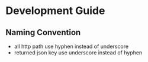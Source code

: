 # Development Guide

## Naming Convention
- all http path use hyphen instead of underscore
- returned json key use underscore instead of hyphen